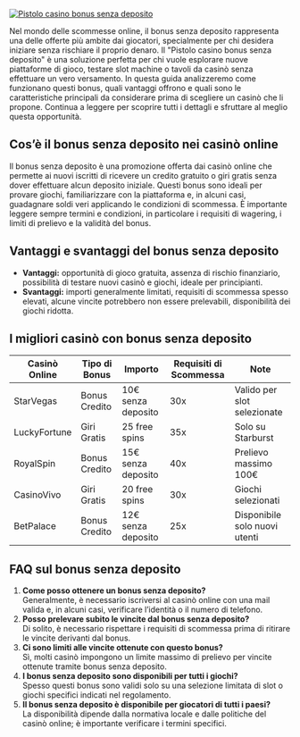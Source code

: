 [![Pistolo casino bonus senza deposito](https://123-caf.pages.dev/gitsignup.png)](https://vrmoo.ru/Bt82HjjY)

<p>Nel mondo delle scommesse online, il bonus senza deposito rappresenta una delle offerte più ambite dai giocatori, specialmente per chi desidera iniziare senza rischiare il proprio denaro. Il "Pistolo casino bonus senza deposito" è una soluzione perfetta per chi vuole esplorare nuove piattaforme di gioco, testare slot machine o tavoli da casinò senza effettuare un vero versamento. In questa guida analizzeremo come funzionano questi bonus, quali vantaggi offrono e quali sono le caratteristiche principali da considerare prima di scegliere un casinò che li propone. Continua a leggere per scoprire tutti i dettagli e sfruttare al meglio questa opportunità.</p>  <h2>Cos’è il bonus senza deposito nei casinò online</h2> <p>Il bonus senza deposito è una promozione offerta dai casinò online che permette ai nuovi iscritti di ricevere un credito gratuito o giri gratis senza dover effettuare alcun deposito iniziale. Questi bonus sono ideali per provare giochi, familiarizzare con la piattaforma e, in alcuni casi, guadagnare soldi veri applicando le condizioni di scommessa. È importante leggere sempre termini e condizioni, in particolare i requisiti di wagering, i limiti di prelievo e la validità del bonus.</p>  <h2>Vantaggi e svantaggi del bonus senza deposito</h2> <ul> <li><strong>Vantaggi:</strong> opportunità di gioco gratuita, assenza di rischio finanziario, possibilità di testare nuovi casinò e giochi, ideale per principianti.</li> <li><strong>Svantaggi:</strong> importi generalmente limitati, requisiti di scommessa spesso elevati, alcune vincite potrebbero non essere prelevabili, disponibilità dei giochi ridotta.</li> </ul>  <h2>I migliori casinò con bonus senza deposito</h2> <table> <thead> <tr> <th>Casinò Online</th> <th>Tipo di Bonus</th> <th>Importo</th> <th>Requisiti di Scommessa</th> <th>Note</th> </tr> </thead> <tbody> <tr> <td>StarVegas</td> <td>Bonus Credito</td> <td>10€ senza deposito</td> <td>30x</td> <td>Valido per slot selezionate</td> </tr> <tr> <td>LuckyFortune</td> <td>Giri Gratis</td> <td>25 free spins</td> <td>35x</td> <td>Solo su Starburst</td> </tr> <tr> <td>RoyalSpin</td> <td>Bonus Credito</td> <td>15€ senza deposito</td> <td>40x</td> <td>Prelievo massimo 100€</td> </tr> <tr> <td>CasinoVivo</td> <td>Giri Gratis</td> <td>20 free spins</td> <td>30x</td> <td>Giochi selezionati</td> </tr> <tr> <td>BetPalace</td> <td>Bonus Credito</td> <td>12€ senza deposito</td> <td>25x</td> <td>Disponibile solo nuovi utenti</td> </tr> </tbody> </table>  <h2>FAQ sul bonus senza deposito</h2> <ol> <li><strong>Come posso ottenere un bonus senza deposito?</strong><br>Generalmente, è necessario iscriversi al casinò online con una mail valida e, in alcuni casi, verificare l’identità o il numero di telefono.</li> <li><strong>Posso prelevare subito le vincite dal bonus senza deposito?</strong><br>Di solito, è necessario rispettare i requisiti di scommessa prima di ritirare le vincite derivanti dal bonus.</li> <li><strong>Ci sono limiti alle vincite ottenute con questo bonus?</strong><br>Sì, molti casinò impongono un limite massimo di prelievo per vincite ottenute tramite bonus senza deposito.</li> <li><strong>I bonus senza deposito sono disponibili per tutti i giochi?</strong><br>Spesso questi bonus sono validi solo su una selezione limitata di slot o giochi specifici indicati nel regolamento.</li> <li><strong>Il bonus senza deposito è disponibile per giocatori di tutti i paesi?</strong><br>La disponibilità dipende dalla normativa locale e dalle politiche del casinò online; è importante verificare i termini specifici.</li> </ol>